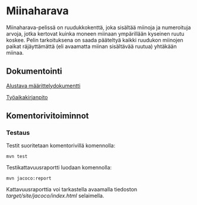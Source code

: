 # Miinaharava
Miinaharava-pelissä on ruudukkokenttä, joka sisältää miinoja ja numeroituja arvoja, jotka kertovat kuinka moneen miinaan ympärillään kyseinen ruutu koskee. Pelin tarkoituksena on saada pääteltyä kaikki ruudukon miinojen paikat räjäyttämättä (eli avaamatta miinan sisältävää ruutua) yhtäkään miinaa.

## Dokumentointi

[Alustava määrittelydokumentti](https://github.com/hackinen/ot-harjoitustyo/blob/master/dokumentointi/alustava-maarittelydokumentti.md)

[Työaikakirjanpito](https://github.com/hackinen/ot-harjoitustyo/blob/master/dokumentointi/tyoaikakirjanpito.md)

## Komentorivitoiminnot

### Testaus

Testit suoritetaan komentorivillä komennolla:

`mvn test`

Testikattavuusraportti luodaan komennolla:

`mvn jacoco:report`

Kattavuusraporttia voi tarkastella avaamalla tiedoston *target/site/jacoco/index.html* selaimella.
